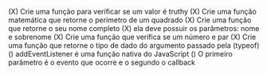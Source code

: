 (X) Crie uma função para verificar se um valor é truthy
(X) Crie uma função matemática que retorne o perímetro de um quadrado
(X) Crie uma função que retorne o seu nome completo
(X) ela deve possuir os parâmetros: nome e sobrenome
(X) Crie uma função que verifica se um número e par
(X) Crie uma função que retorne o tipo de dado do argumento passado pela (typeof)
() addEventListener é uma função nativa do JavaScript
() O primeiro parâmetro é o evento que ocorre e o segundo o callback
